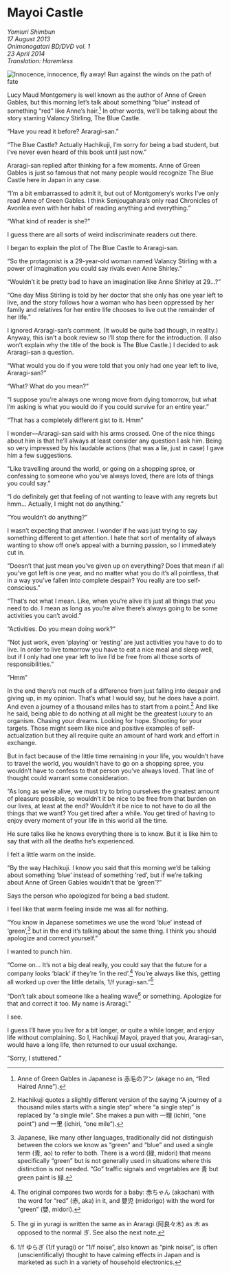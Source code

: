 # Mayoi Castle

_Yomiuri Shimbun_  
_17 August 2013_  
_Onimonogatari BD/DVD vol. 1_  
_23 April 2014_  
_Translation: Haremless_

![_Innocence, innocence, fly away![^1]_  
_Run against the winds on the path of fate_](13_mayoi_castle.jpg)

Lucy Maud Montgomery is well known as the author of Anne of Green Gables, but this morning let’s talk about something “blue” instead of something “red” like Anne’s hair.[^2] In other words, we’ll be talking about the story starring Valancy Stirling, The Blue Castle.

“Have you read it before? Araragi-san.”

“The Blue Castle? Actually Hachikuji, I’m sorry for being a bad student, but I’ve never even heard of this book until just now.”

Araragi-san replied after thinking for a few moments. Anne of Green Gables is just so famous that not many people would recognize The Blue Castle here in Japan in any case.

“I’m a bit embarrassed to admit it, but out of Montgomery’s works I’ve only read Anne of Green Gables. I think Senjougahara’s only read Chronicles of Avonlea even with her habit of reading anything and everything.”

“What kind of reader is she?”

I guess there are all sorts of weird indiscriminate readers out there.

I began to explain the plot of The Blue Castle to Araragi-san.

“So the protagonist is a 29-year-old woman named Valancy Stirling with a power of imagination you could say rivals even Anne Shirley.”

“Wouldn’t it be pretty bad to have an imagination like Anne Shirley at 29…?”

“One day Miss Stirling is told by her doctor that she only has one year left to live, and the story follows how a woman who has been oppressed by her family and relatives for her entire life chooses to live out the remainder of her life.”

I ignored Araragi-san’s comment. (It would be quite bad though, in reality.) Anyway, this isn’t a book review so I’ll stop there for the introduction. (I also won’t explain why the title of the book is The Blue Castle.) I decided to ask Araragi-san a question.

“What would you do if you were told that you only had one year left to live, Araragi-san?”

“What? What do you mean?”

“I suppose you’re always one wrong move from dying tomorrow, but what I’m asking is what you would do if you could survive for an entire year.”

“That has a completely different gist to it. Hmm”

I wonder—Araragi-san said with his arms crossed. One of the nice things about him is that he’ll always at least consider any question I ask him. Being so very impressed by his laudable actions (that was a lie, just in case) I gave him a few suggestions.

“Like travelling around the world, or going on a shopping spree, or confessing to someone who you’ve always loved, there are lots of things you could say.”

“I do definitely get that feeling of not wanting to leave with any regrets but hmm… Actually, I might not do anything.”

“You wouldn’t do anything?”

I wasn’t expecting that answer. I wonder if he was just trying to say something different to get attention. I hate that sort of mentality of always wanting to show off one’s appeal with a burning passion, so I immediately cut in.

“Doesn’t that just mean you’ve given up on everything? Does that mean if all you’ve got left is one year, and no matter what you do it’s all pointless, that in a way you’ve fallen into complete despair? You really are too self-conscious.”

“That’s not what I mean. Like, when you’re alive it’s just all things that you need to do. I mean as long as you’re alive there’s always going to be some activities you can’t avoid.”

“Activities. Do you mean doing work?”

“Not just work, even ‘playing’ or ‘resting’ are just activities you have to do to live. In order to live tomorrow you have to eat a nice meal and sleep well, but if I only had one year left to live I’d be free from all those sorts of responsibilities.”

“Hmm”

In the end there’s not much of a difference from just falling into despair and giving up, in my opinion. That’s what I would say, but he does have a point. And even a journey of a thousand miles has to start from a point.[^3] And like he said, being able to do nothing at all might be the greatest luxury to an organism. Chasing your dreams. Looking for hope. Shooting for your targets. Those might seem like nice and positive examples of self-actualization but they all require quite an amount of hard work and effort in exchange.

But in fact because of the little time remaining in your life, you wouldn’t have to travel the world, you wouldn’t have to go on a shopping spree, you wouldn’t have to confess to that person you’ve always loved. That line of thought could warrant some consideration.

“As long as we’re alive, we must try to bring ourselves the greatest amount of pleasure possible, so wouldn’t it be nice to be free from that burden on our lives, at least at the end? Wouldn’t it be nice to not have to do all the things that we want? You get tired after a while. You get tired of having to enjoy every moment of your life in this world all the time.

He sure talks like he knows everything there is to know. But it is like him to say that with all the deaths he’s experienced.

I felt a little warm on the inside.

“By the way Hachikuji. I know you said that this morning we’d be talking about something ‘blue’ instead of something ‘red’, but if we’re talking about Anne of Green Gables wouldn’t that be ‘green’?”

Says the person who apologized for being a bad student.

I feel like that warm feeling inside me was all for nothing.

“You know in Japanese sometimes we use the word ‘blue’ instead of ‘green’,[^4] but in the end it’s talking about the same thing. I think you should apologize and correct yourself.”

I wanted to punch him.

“Come on… It’s not a big deal really, you could say that the future for a company looks ‘black’ if they’re ‘in the red’.[^5] You’re always like this, getting all worked up over the little details, 1/f yuragi-san.”[^6]

“Don’t talk about someone like a healing wave[^7] or something. Apologize for that and correct it too. My name is Araragi.”

I see.

I guess I’ll have you live for a bit longer, or quite a while longer, and enjoy life without complaining. So I, Hachikuji Mayoi, prayed that you, Araragi-san, would have a long life, then returned to our usual exchange.

“Sorry, I stuttered.”

[^1]: Play on the popular saying “Pain, pain, fly away” that parents say to little kids, with “pain” (いたいの, itai no) replaced with “innocence” (いたいけ, itaike).

[^2]: Anne of Green Gables in Japanese is 赤毛のアン (akage no an, “Red Haired Anne”).

[^3]: Hachikuji quotes a slightly different version of the saying “A journey of a thousand miles starts with a single step” where “a single step” is replaced by “a single mile”. She makes a pun with 一理 (ichiri, “one point”) and 一里 (ichiri, “one mile”).

[^4]: Japanese, like many other languages, traditionally did not distinguish between the colors we know as “green” and “blue” and used a single term (青, ao) to refer to both. There is a word (緑, midori) that means specifically “green” but is not generally used in situations where this distinction is not needed. “Go” traffic signals and vegetables are 青 but green paint is 緑.

[^5]: The original compares two words for a baby: 赤ちゃん (akachan) with the word for “red” (赤, aka) in it, and 嬰児 (midorigo) with the word for “green” (嬰, midori).

[^6]: The gi in yuragi is written the same as in Araragi (阿良々木) as 木 as opposed to the normal ぎ. See also the next note.

[^7]: 1/f ゆらぎ (1/f yuragi) or “1/f noise”, also known as “pink noise”, is often (unscientifically) thought to have calming effects in Japan and is marketed as such in a variety of household electronics.